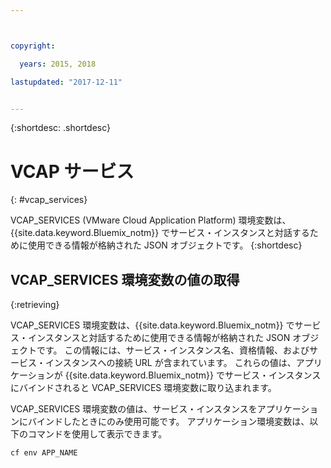 ```yaml
---



copyright:

  years: 2015, 2018

lastupdated: "2017-12-11"


---
```


{:shortdesc: .shortdesc}

# VCAP サービス
{: #vcap_services}


VCAP_SERVICES (VMware Cloud Application Platform) 環境変数は、{{site.data.keyword.Bluemix_notm}} でサービス・インスタンスと対話するために使用できる情報が格納された JSON オブジェクトです。
{:shortdesc}


## VCAP_SERVICES 環境変数の値の取得
{:retrieving}

VCAP_SERVICES 環境変数は、{{site.data.keyword.Bluemix_notm}} でサービス・インスタンスと対話するために使用できる情報が格納された JSON オブジェクトです。 この情報には、サービス・インスタンス名、資格情報、およびサービス・インスタンスへの接続 URL が含まれています。 これらの値は、アプリケーションが {{site.data.keyword.Bluemix_notm}} でサービス・インスタンスにバインドされると VCAP_SERVICES 環境変数に取り込まれます。

VCAP_SERVICES 環境変数の値は、サービス・インスタンスをアプリケーションにバインドしたときにのみ使用可能です。 アプリケーション環境変数は、以下のコマンドを使用して表示できます。
```
cf env APP_NAME
```
